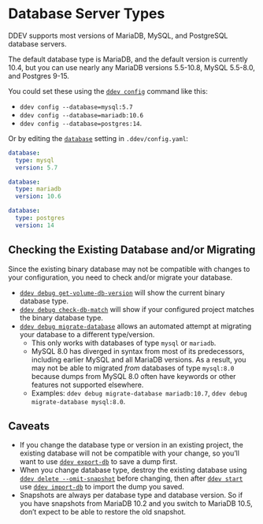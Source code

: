 # Database Server Types

DDEV supports most versions of MariaDB, MySQL, and PostgreSQL database servers.

The default database type is MariaDB, and the default version is currently 10.4, but you can use nearly any MariaDB versions 5.5-10.8, MySQL 5.5-8.0, and Postgres 9-15.

You could set these using the [`ddev config`](../basics/commands.md#config) command like this:

- `ddev config --database=mysql:5.7`
- `ddev config --database=mariadb:10.6`
- `ddev config --database=postgres:14`.

Or by editing the [`database`](../configuration/config_yaml.md#database) setting in `.ddev/config.yaml`:

```yaml
database:
  type: mysql
  version: 5.7
```

```yaml
database:
  type: mariadb
  version: 10.6
```

```yaml
database:
  type: postgres
  version: 14
```

## Checking the Existing Database and/or Migrating

Since the existing binary database may not be compatible with changes to your configuration, you need to check and/or migrate your database.

- [`ddev debug get-volume-db-version`](../basics/commands.md#debug-get-volume-db-version) will show the current binary database type.
- [`ddev debug check-db-match`](../basics/commands.md#debug-check-db-match) will show if your configured project matches the binary database type.
- [`ddev debug migrate-database`](../basics/commands.md#debug-migrate-database) allows an automated attempt at migrating your database to a different type/version.
    - This only works with databases of type `mysql` or `mariadb`.
    - MySQL 8.0 has diverged in syntax from most of its predecessors, including earlier MySQL and all MariaDB versions. As a result, you may not be able to migrated *from* databases of type `mysql:8.0` because dumps from MySQL 8.0 often have keywords or other features not supported elsewhere.
    - Examples: `ddev debug migrate-database mariadb:10.7`, `ddev debug migrate-database mysql:8.0`.

## Caveats

- If you change the database type or version in an existing project, the existing database will not be compatible with your change, so you’ll want to use [`ddev export-db`](../basics/commands.md#export-db) to save a dump first.
- When you change database type, destroy the existing database using [`ddev delete --omit-snapshot`](../basics/commands.md#delete) before changing, then after [`ddev start`](../basics/commands.md#start) use [`ddev import-db`](../basics/commands.md#import-db) to import the dump you saved.
- Snapshots are always per database type and database version. So if you have snapshots from MariaDB 10.2 and you switch to MariaDB 10.5, don’t expect to be able to restore the old snapshot.
